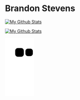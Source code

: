 # Brandon Stevens

[![My Github Stats](https://github-readme-stats.vercel.app/api?username=brandonhs&theme=dark)](https://github.com/anuraghazra/github-readme-stats)

[![My Github Stats](https://github-readme-stats.vercel.app/api/top-langs/?username=brandonhs&theme=dark)](https://github.com/anuraghazra/github-readme-stats)

![Snake Game](https://raw.githubusercontent.com/brandonhs/brandonhs/output/github-contribution-grid-snake.svg)
